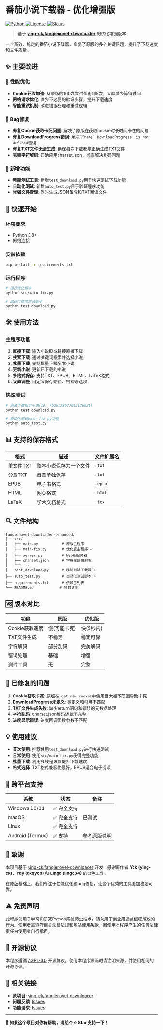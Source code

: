 # 番茄小说下载器 - 优化增强版

[![Python](https://img.shields.io/badge/Python-3.8+-blue.svg)](https://python.org)
[![License](https://img.shields.io/badge/License-AGPL--3.0-green.svg)](LICENSE)
[![Status](https://img.shields.io/badge/Status-Active-success.svg)]()

> **基于 [ying-ck/fanqienovel-downloader](https://github.com/ying-ck/fanqienovel-downloader) 的优化增强版本**

一个高效、稳定的番茄小说下载器，修复了原版的多个关键问题，提升了下载速度和文件质量。

## ✨ 主要改进

### 🚀 性能优化
- **Cookie获取加速**: 从原版的100次尝试优化到5次，大幅减少等待时间
- **网络请求优化**: 减少不必要的验证步骤，提升下载速度
- **智能重试机制**: 改进错误处理和重试逻辑

### 🔧 Bug修复
- **修复Cookie获取卡死问题**: 解决了原版在获取cookie时长时间卡住的问题
- **修复DownloadProgress错误**: 解决了`name 'DownloadProgress' is not defined`错误
- **修复TXT文件无法生成**: 确保每次下载都能正确生成TXT文件
- **完善字符解码**: 正确应用charset.json，彻底解决乱码问题

### 📁 新增功能
- **精简测试工具**: 新增`test_download.py`用于快速测试下载功能
- **自动化测试**: 新增`auto_test.py`用于验证程序功能
- **增强文件管理**: 同时生成JSON备份和TXT阅读文件

## 🎯 快速开始

### 环境要求
- Python 3.8+
- 网络连接

### 安装依赖
```bash
pip install -r requirements.txt
```

### 运行程序
```bash
# 运行优化版本
python src/main-fix.py

# 或运行精简测试版本
python test_download.py
```

## 🛠️ 使用方法

### 主程序功能
1. **直接下载**: 输入小说ID或链接直接下载
2. **搜索下载**: 通过关键词搜索并选择小说
3. **批量下载**: 支持批量下载多本小说
4. **更新小说**: 更新已下载的小说
5. **多格式保存**: 支持TXT、EPUB、HTML、LaTeX格式
6. **设置调整**: 自定义保存路径、格式等选项

### 快速测试
```bash
# 测试下载指定小说(ID: 7520128677003136024)
python test_download.py

# 自动化测试main-fix.py功能
python auto_test.py
```

## 📊 支持的保存格式

| 格式 | 描述 | 文件扩展名 |
|------|------|-----------|
| 单文件TXT | 整本小说保存为一个文件 | `.txt` |
| 分章TXT | 每章单独保存 | `.txt` |
| EPUB | 电子书格式 | `.epub` |
| HTML | 网页格式 | `.html` |
| LaTeX | 学术文档格式 | `.tex` |

## 🔍 文件结构

```
fanqienovel-downloader-enhanced/
├── src/
│   ├── main.py           # 原版主程序
│   ├── main-fix.py       # 优化版主程序 ⭐
│   ├── server.py         # Web版服务器
│   ├── charset.json      # 字符解码映射表
│   └── ...
├── test_download.py      # 精简测试下载器 ⭐
├── auto_test.py          # 自动化测试脚本 ⭐
├── requirements.txt      # 依赖包列表
└── README.md            # 项目说明
```

## 🆚 版本对比

| 功能 | 原版 | 优化版 |
|------|------|--------|
| Cookie获取速度 | 慢(可能卡死) | 快(5秒内) |
| TXT文件生成 | 不稳定 | 稳定可靠 |
| 字符解码 | 部分乱码 | 完美解码 |
| 错误处理 | 基础 | 增强 |
| 测试工具 | 无 | 完整 |

## 🐛 已修复的问题

1. **Cookie获取卡死**: 原版在`_get_new_cookie`中使用巨大循环范围导致卡死
2. **DownloadProgress未定义**: 类定义和引用不匹配
3. **TXT文件生成失败**: 缺少return语句和错误的元数据处理
4. **字符乱码**: charset.json解码逻辑不完整
5. **进度显示错误**: 进度回调函数参数不匹配

## 💡 使用建议

- **首次使用**: 推荐使用`test_download.py`进行快速测试
- **日常使用**: 使用`src/main-fix.py`获得完整功能
- **批量下载**: 利用多线程设置提升下载速度
- **格式选择**: TXT格式兼容性最好，EPUB适合电子阅读

## 📱 跨平台支持

| 系统 | 状态 | 备注 |
|------|------|------|
| Windows 10/11 | ✅ 完全支持 | |
| macOS | ✅ 完全支持 | 已测试 |
| Linux | ✅ 完全支持 | |
| Android (Termux) | ✅ 支持 | 参考原版说明 |

## 🙏 致谢

本项目基于 [ying-ck/fanqienovel-downloader](https://github.com/ying-ck/fanqienovel-downloader) 开发，感谢原作者 **Yck (ying-ck)**、**Yqy (qxqycb)** 和 **Lingo (lingo34)** 的出色工作。

在原版基础上，我们专注于性能优化和bug修复，让这个优秀的工具更加稳定可靠。

## ⚠️ 免责声明

此程序仅用于学习和研究Python网络爬虫技术，请勿用于商业用途或侵犯版权的行为。使用者需遵守相关法律法规和网站使用条款，因使用本程序产生的任何法律责任由使用者自行承担。

## 📄 开源协议

本程序遵循 [AGPL-3.0](LICENSE) 开源协议。使用本程序源码时请注明来源，并使用相同的开源协议。

## 🔗 相关链接

- **原项目**: [ying-ck/fanqienovel-downloader](https://github.com/ying-ck/fanqienovel-downloader)
- **问题反馈**: [Issues](../../issues)
- **功能请求**: [Issues](../../issues)

---

📢 **如果这个项目对你有帮助，请给个 ⭐ Star 支持一下！**
